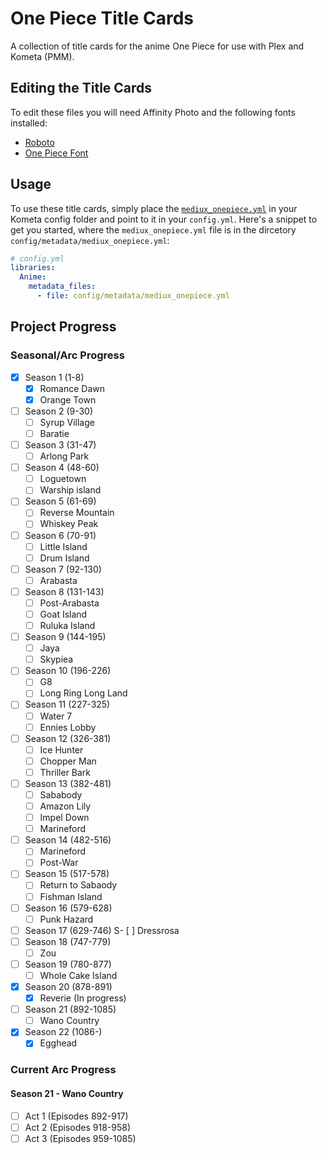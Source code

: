 # One Piece Title Cards
 A collection of title cards for the anime One Piece for use with Plex and Kometa (PMM).

## Editing the Title Cards

 To edit these files you will need Affinity Photo and the following fonts installed:

 - [Roboto](https://fonts.google.com/specimen/Roboto)
 - [One Piece Font](https://fontmeme.com/fonts/one-piece-manga-font/)

## Usage

 To use these title cards, simply place the [`mediux_onepiece.yml`](mediux_onepiece.yml) in your Kometa config folder and point to it in your `config.yml`. Here's a snippet to get you started, where the `mediux_onepiece.yml` file is in the dircetory `config/metadata/mediux_onepiece.yml`:

 ``` yml title="config.yml"
 # config.yml
 libraries:
   Anime:
     metadata_files:
       - file: config/metadata/mediux_onepiece.yml
  ```

## Project Progress

### Seasonal/Arc Progress

- [X] Season 1 (1-8)
   - [X] Romance Dawn
   - [X] Orange Town
- [ ] Season 2 (9-30)
  - [ ] Syrup Village
  - [ ] Baratie
- [ ] Season 3 (31-47)
  - [ ] Arlong Park
- [ ] Season 4 (48-60)
  - [ ] Loguetown
  - [ ] Warship island
- [ ] Season 5 (61-69)
  - [ ] Reverse Mountain
  - [ ] Whiskey Peak
- [ ] Season 6 (70-91)
  - [ ] Little Island
  - [ ] Drum Island
- [ ] Season 7 (92-130)
  - [ ] Arabasta
- [ ] Season 8 (131-143)
  - [ ] Post-Arabasta
  - [ ] Goat Island
  - [ ] Ruluka Island
- [ ] Season 9 (144-195)
  - [ ] Jaya
  - [ ] Skypiea
- [ ] Season 10 (196-226)
  - [ ] G8
  - [ ] Long Ring Long Land
- [ ] Season 11 (227-325)
  - [ ] Water 7
  - [ ] Ennies Lobby
- [ ] Season 12 (326-381)
  - [ ] Ice Hunter
  - [ ] Chopper Man
  - [ ] Thriller Bark
- [ ] Season 13 (382-481)
  - [ ] Sababody
  - [ ] Amazon Lily
  - [ ] Impel Down
  - [ ] Marineford
- [ ] Season 14 (482-516)
  - [ ] Marineford
  - [ ] Post-War
- [ ] Season 15 (517-578)
  - [ ] Return to Sabaody
  - [ ] Fishman Island
- [ ] Season 16 (579-628)
  - [ ] Punk Hazard
- [ ] Season 17 (629-746)
  S- [ ] Dressrosa
- [ ] Season 18 (747-779)
  - [ ] Zou
- [ ] Season 19 (780-877)
  - [ ] Whole Cake Island
- [X] Season 20 (878-891)
  - [X] Reverie (In progress)
- [ ] Season 21 (892-1085)
  - [ ] Wano Country
- [X] Season 22 (1086-)
  - [X] Egghead

### Current Arc Progress
#### Season 21 - Wano Country

- [ ] Act 1 (Episodes 892-917)
- [ ] Act 2 (Episodes 918-958)
- [ ] Act 3 (Episodes 959-1085)
